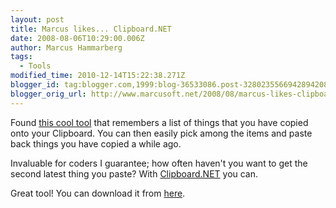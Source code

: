```yaml
---
layout: post
title: Marcus likes... Clipboard.NET
date: 2008-08-06T10:29:00.006Z
author: Marcus Hammarberg
tags:
  - Tools
modified_time: 2010-12-14T15:22:38.271Z
blogger_id: tag:blogger.com,1999:blog-36533086.post-3280235566942894208
blogger_orig_url: http://www.marcusoft.net/2008/08/marcus-likes-clipboardnet.html
---
```


Found [this cool tool](https://clipmon32.bountysource.com/) that remembers a
list of things that you have copied onto your Clipboard. You can then
easily pick among the items and
paste back things you have copied a while ago.

Invaluable for coders I guarantee; how often haven't you want to get the
second latest thing you paste? With
[Clipboard.NET](https://clipmon32.bountysource.com/) you can.

Great tool! You can download it from
[here](https://clipmon32.bountysource.com/downloads).

